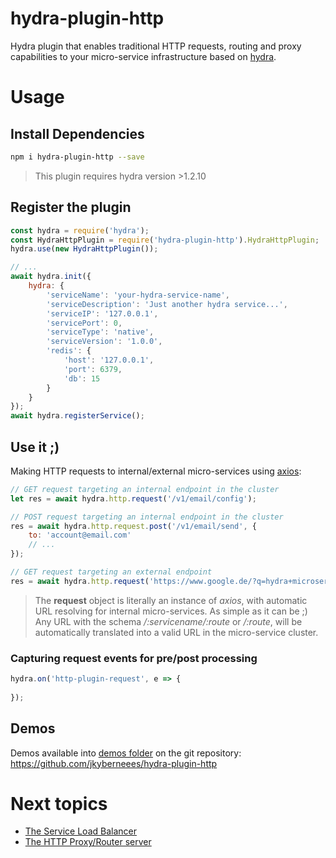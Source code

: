 # hydra-plugin-http
Hydra plugin that enables traditional HTTP requests, routing and proxy capabilities to your micro-service infrastructure based on [hydra](https://www.hydramicroservice.com/).

# Usage
## Install Dependencies
```bash
npm i hydra-plugin-http --save
```
> This plugin requires hydra version >1.2.10
## Register the plugin
```js
const hydra = require('hydra');
const HydraHttpPlugin = require('hydra-plugin-http').HydraHttpPlugin;
hydra.use(new HydraHttpPlugin());

// ...
await hydra.init({
    hydra: {
        'serviceName': 'your-hydra-service-name',
        'serviceDescription': 'Just another hydra service...',
        'serviceIP': '127.0.0.1',
        'servicePort': 0,
        'serviceType': 'native',
        'serviceVersion': '1.0.0',
        'redis': {
            'host': '127.0.0.1',
            'port': 6379,
            'db': 15
        }
    }
});
await hydra.registerService();
```
## Use it ;)

Making HTTP requests to internal/external micro-services using [axios](https://www.npmjs.com/package/axios):
```js
// GET request targeting an internal endpoint in the cluster
let res = await hydra.http.request('/v1/email/config');

// POST request targeting an internal endpoint in the cluster
res = await hydra.http.request.post('/v1/email/send', {
    to: 'account@email.com'
    // ...
});

// GET request targeting an external endpoint
res = await hydra.http.request('https://www.google.de/?q=hydra+microservices');
```
> The **request** object is literally an instance of *axios*, with automatic URL resolving for internal micro-services. As simple as it can be ;)  
> Any URL with the schema */:servicename/:route* or */:route*, will be automatically translated into a valid URL in the micro-service cluster. 

### Capturing request events for pre/post processing
```js
hydra.on('http-plugin-request', e => {
    
});
```

## Demos
Demos available into [demos folder](demos) on the git repository: https://github.com/jkyberneees/hydra-plugin-http

# Next topics
- [The Service Load Balancer](docs/lb.md)
- [The HTTP Proxy/Router server](docs/proxy.md)
